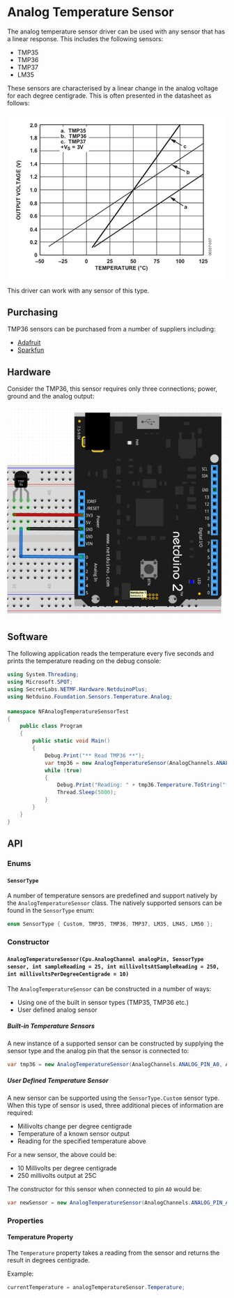 # Analog Temperature Sensor

The analog temperature sensor driver can be used with any sensor that has a linear response.  This includes the following sensors:

* TMP35
* TMP36
* TMP37
* LM35

These sensors are characterised by a linear change in the analog voltage for each degree centigrade.  This is often presented in the datasheet as follows:

![Linear Analog Sensor](AnalogSensorLinearResponse.png)

This driver can work with any sensor of this type.

## Purchasing

TMP36 sensors can be purchased from a number of suppliers including:

* [Adafruit](https://www.adafruit.com/product/165)
* [Sparkfun](https://www.sparkfun.com/products/10988)

## Hardware

Consider the TMP36, this sensor requires only three connections; power, ground and the analog output:

![TMP36 Connected to Netduino](TMP36.png)

## Software

The following application reads the temperature every five seconds and prints the temperature reading on the debug console:

```csharp
using System.Threading;
using Microsoft.SPOT;
using SecretLabs.NETMF.Hardware.NetduinoPlus;
using Netduino.Foundation.Sensors.Temperature.Analog;

namespace NFAnalogTemperatureSensorTest
{
    public class Program
    {
        public static void Main()
        {
            Debug.Print("** Read TMP36 **");
            var tmp36 = new AnalogTemperatureSensor(AnalogChannels.ANALOG_PIN_A0, AnalogTemperatureSensor.SensorType.TMP36);
            while (true)
            {
                Debug.Print("Reading: " + tmp36.Temperature.ToString("f2"));
                Thread.Sleep(5000);
            }
        }
    }
}
```

## API

### Enums

#### `SensorType`

A number of temperature sensors are predefined and support natively by the `AnalogTemperatureSensor` class.  The natively supported sensors can be found in the `SensorType` enum:

```csharp
enum SensorType { Custom, TMP35, TMP36, TMP37, LM35, LM45, LM50 };
```

### Constructor

#### `AnalogTemperatureSensor(Cpu.AnalogChannel analogPin, SensorType sensor, int sampleReading = 25, int millivoltsAtSampleReading = 250, int millivoltsPerDegreeCentigrade = 10)`

The `AnalogTemperatureSensor` can be constructed in a number of ways:

* Using one of the built in sensor types (TMP35, TMP36 etc.)
* User defined analog sensor

##### Built-in Temperature Sensors

A new instance of a supported sensor can be constructed  by supplying the sensor type and the analog pin that the sensor is connected to:

```csharp
var tmp36 = new AnalogTemperatureSensor(AnalogChannels.ANALOG_PIN_A0, AnalogTemperatureSensor.SensorType.TMP36);
```

##### User Defined Temperature Sensor

A new sensor can be supported using the `SensorType.Custom` sensor type.  When this type of sensor is used, three additional pieces of information are required:

* Millivolts change per degree centigrade 
* Temperature of a known sensor output
* Reading for the specified temperature above

For a new sensor, the above could be:

* 10 Millivolts per degree centigrade
* 250 millivolts output at 25C

The constructor for this sensor when connected to pin `A0` would be:

```csharp
var newSensor = new AnalogTemperatureSensor(AnalogChannels.ANALOG_PIN_A0, 25, 250, 10);
```

### Properties

#### Temperature Property

The `Temperature` property takes a reading from the sensor and returns the result in degrees centigrade.

Example:

```csharp
currentTemperature = analogTemperatureSensor.Temperature;
```
